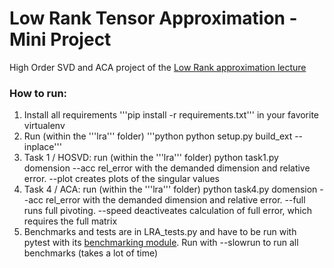 # Low Rank Tensor Approximation - Mini Project
High Order SVD and ACA project of the [Low Rank approximation lecture](https://www5.in.tum.de/wiki/index.php/Low_Rank_Approximation)

### How to run:
1. Install all requirements '''pip install -r requirements.txt''' in your favorite virtualenv
2. Run (within the '''lra''' folder) '''python python setup.py build_ext --inplace'''
3. Task 1 / HOSVD: run (within the '''lra''' folder) python task1.py domension --acc rel_error with the demanded dimension and relative error. --plot creates plots of the singular values
4. Task 4 / ACA: run (within the '''lra''' folder) python task4.py domension --acc rel_error with the demanded dimension and relative error. --full runs full pivoting. --speed deactiveates calculation of full error, which requires the full matrix 
5. Benchmarks and tests are in LRA_tests.py and have to be run with pytest with its [benchmarking module](https://github.com/ionelmc/pytest-benchmark). Run with --slowrun to run all benchmarks (takes a lot of time)
